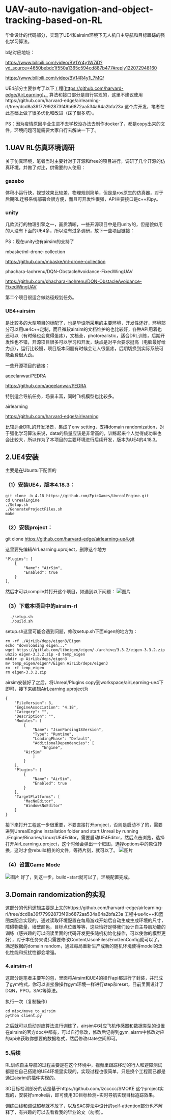 # UAV-auto-navigation-and-object-tracking-based-on-RL
毕业设计的代码部分，实现了UE4和airsim环境下无人机自主导航和目标跟踪的强化学习算法。

b站对应地址：

https://www.bilibili.com/video/BV1Yr4y1W7iD?vd_source=4650bebdc1f550a1365c594cd887b477#reply122072948160

https://www.bilibili.com/video/BV14R4y1L7MQ/

UE4部分主要参考了以下工程[https://github.com/harvard-edge/AirLearning]， 算法和接口部分是自行实现的，这里不建议使用https://github.com/harvard-edge/airlearning-rl/tree/dcd8a39f77992873f49b6872aa534a64a2bfa23a 这个库开发，笔者在此基础上做了很多优化和改进（踩了很多坑）。

PS：因为疫情原因毕业生进不去学校没办法去制作docker了，都是copy出来的文件，环境问题可能需要大家自行去解决一下了。

## 1.UAV RL仿真环境调研
关于仿真环境，笔者当时主要针对于开源和free的项目进行。调研了几个开源的仿真环境，并做了对比，供需要的人使用：

### gazebo

体积小运行快，视觉效果比较差，物理规则简单，但是是ros原生的仿真器，对于后期RL迁移系统部署会很方便，而且可开发性很强，API主要接口是c++和py。

### unity

几款流行的物理引擎之一，画质清晰，一些开源项目中是用unity的，但是貌似用的人没有下面的UE4多，所以没有过多调研，放下一些项目链接：

PS：现在unity也有airsim的支持了

mbaske/ml-drone-collection

​https://github.com/mbaske/ml-drone-collection

phachara-laohrenu/DQN-ObstacleAvoidance-FixedWingUAV

https://github.com/phachara-laohrenu/DQN-ObstacleAvoidance-FixedWingUAV

第二个项目很适合做路径规划任务。

### UE4+airsim

是比较多的大型项目的标配了，也是毕设所采用的主要环境，开发性还好，环境部分可以用ue4c++定制，而且微软airsim的文档维护的也比较好，各种API用着也还可以（有时候也会觉得蛋疼），文档全，photorealistic，适合DRL训练，后期开发性也不错，开源项目很多可以学习和开发，缺点是对平台要求挺高（电脑最好给力点），运行比较慢，项目版本问题有时候会让人很蛋疼，后期切换到实际系统可能会费很大劲。

一些开源项目的链接：

aqeelanwar/PEDRA

https://github.com/aqeelanwar/PEDRA

特别适合导航任务，场景丰富，同时飞机模型也比较多。

airlearning

https://github.com/harvard-edge/airlearning

比较适合DRL的开发场景，集成了env setting，支持domain randomization，对于强化学习算法来说，data的质量应该是非常高的，训练起来个人觉得成功率也会比较大，所以作为了本项目的主要环境进行后续开发，版本为UE4的4.18.3。

## 2.UE4安装
主要是在Ubuntu下配置的

### （1）安装UE4，版本4.18.3：
```
git clone -b 4.18 https://github.com/EpicGames/UnrealEngine.git
cd UnrealEngine 
./Setup.sh 
./GenerateProjectFiles.sh 
make
```
### （2）安装project：
git clone https://github.com/harvard-edge/airlearning-ue4.git

这里要先编辑AirLearning.uproject，删除这个地方

	"Plugins": [
		{
			"Name": "AirSim",
			"Enabled": true
		}
	],
  
然后才可以compile并打开这个项目，如遇到以下问题：
![图片](https://github.com/jzstudent/UAV-auto-navigation-and-object-tracking-based-on-RL/blob/main/picture/1.png?raw=true)

### （3）下载本项目中的airsim-rl
```
  ./setup.sh
  ./build.sh
```
setup.sh这里可能会遇到问题，修改setup.sh下面eigen的地方为：
```
rm -rf ./AirLib/deps/eigen3/Eigen
echo "downloading eigen..."
wget https://gitlab.com/libeigen/eigen/-/archive/3.3.2/eigen-3.3.2.zip
unzip eigen-3.3.2.zip -d temp_eigen
mkdir -p AirLib/deps/eigen3
mv temp_eigen/eigen*/Eigen AirLib/deps/eigen3
rm -rf temp_eigen
rm eigen-3.3.2.zip
```
airsim安装好了之后，将Unreal/Plugins  copy到workspace/airLearning-ue4下即可，接下来编辑AirLearning.uproject为
```
{
	"FileVersion": 3,
	"EngineAssociation": "4.18",
	"Category": "",
	"Description": "",
	"Modules": [
		{
			"Name": "JsonParsing18Version",
			"Type": "Runtime",
			"LoadingPhase": "Default",
			"AdditionalDependencies": [
				"Engine",
        "AirSim"
			]
		}
	],
	"Plugins": [
		{
			"Name": "AirSim",
			"Enabled": true
		}
	],
	"TargetPlatforms": [
		"MacNoEditor",
		"WindowsNoEditor"
	]
}
```
接下来打开工程这一步很重要，不要直接打开project，否则是启动不了的，需要进到UnrealEngine installation folder and start Unreal by running ./Engine/Binaries/Linux/UE4Editor，需要启动UE4Editor，然后点击浏览，选择打开AirLearning.uproject，这个时候会弹出一个框图，选择options中的原位转换，这时才会rebuild相关的文件，等待片刻，就可以了。
![图片](https://github.com/jzstudent/UAV-auto-navigation-and-object-tracking-based-on-RL/blob/main/picture/2.png?raw=true)

### （4）设置Game Mode
![图片](https://github.com/jzstudent/UAV-auto-navigation-and-object-tracking-based-on-RL/blob/main/picture/3.png?raw=true)
好了，到这一步，build+start就可以了，环境配置完成。

## 3.Domain randomization的实现

这部分的代码逻辑主要是上文的https://github.com/harvard-edge/airlearning-rl/tree/dcd8a39f77992873f49b6872aa534a64a2bfa23a 工程中ue4c++和蓝图类配合实现的，通过读取环境配置在每局游戏开始后自动生成生成环境的尺寸，障碍物数量，墙壁颜色，目标点位置等等，这些恰好足够我们设计自主导航功能的训练（感兴趣的可以阅读里面的代码开发更多随机初始化操作，可以使你的模型更好），对于本任务来说只需要修改Content/JsonFiles/EnvGenConfig就可以了。满足数据的domain random，通过每局重新生产成新的随机环境使得model的泛化性能和抗扰性都会增强。

### 4.airsim-rl

这部分是笔者主要写的包，里面将Airsim和UE4的操作api都进行了封装，并形成了gym格式，你可以直接像操作gym环境一样进行step和reset，目前里面设计了DQN，PPO，SAC等算法。

执行一次（复制操作）
```
cd misc/move_to_airsim
python client.py
```
之后就可以启动对应算法进行训练了，airsim中对应飞机传感器和数据类型的设置在airsim的官方doc中都有，可以自行修改，修改后记得到gym_aisrm中修改对应的api来获取你想要的数据格式，然后修改state空间即可。

### 5.后续
RL训练自主导航的过程主要是在这个环境中，视频里跟踪移动的行人和避障测试都是在自己搭建的UE4环境里实现的，实现过程也很简单，只是换个工程而已都是通过aisrim的插件实现的。

3D目标检测部分的话是基于https://github.com/lzccccc/SMOKE 这个project实现的，安装好smoke后，即可使用3D目标检测+实时导航实现目标追踪效果。

训练曲线和调试超参就不放了，以及SAC算法中设计的self-attention部分也不解释了，有兴趣的可以去看看我的毕业论文（勿喷）。

